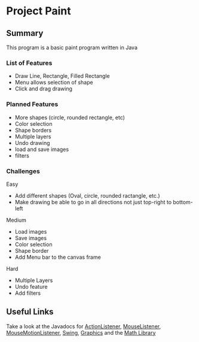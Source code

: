 # Project Paint

## Summary
This program is a basic paint program written in Java

### List of Features
 - Draw Line, Rectangle, Filled Rectangle
 - Menu allows selection of shape
 - Click and drag drawing

### Planned Features
  - More shapes (circle, rounded rectangle, etc)
  - Color selection
  - Shape borders
  - Multiple layers
  - Undo drawing
  - load and save images
  - filters

### Challenges
Easy
  - Add different shapes (Oval, circle, rounded ractangle, etc.)
  - Make drawing be able to go in all directions not just top-right to bottom-left

Medium
  - Load images
  - Save images
  - Color selection
  - Shape border
  - Add Menu bar to the canvas frame

Hard
  - Multiple Layers
  - Undo feature
  - Add filters
 
  
## Useful Links
Take a look at the Javadocs for [ActionListener](https://docs.oracle.com/javase/7/docs/api/java/awt/event/ActionListener.html), [MouseListener](https://docs.oracle.com/javase/7/docs/api/java/awt/event/MouseListener.html), [MouseMotionListener](https://docs.oracle.com/javase/7/docs/api/java/awt/event/MouseMotionListener.html), [Swing](https://docs.oracle.com/javase/7/docs/api/javax/swing/package-summary.html), [Graphics](https://docs.oracle.com/javase/7/docs/api/java/awt/Graphics.html) and the [Math Library](https://docs.oracle.com/javase/7/docs/api/java/lang/Math.html)
